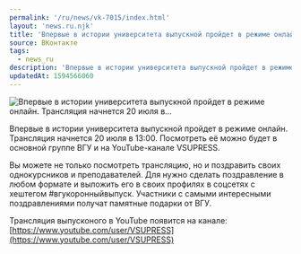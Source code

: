 ```yaml
---
permalink: '/ru/news/vk-7015/index.html'
layout: 'news.ru.njk'
title: 'Впервые в истории университета выпускной пройдет в режиме онлайн. Трансляция начнется 20 июля в…'
source: ВКонтакте
tags:
  - news_ru
description: 'Впервые в истории университета выпускной пройдет в режиме онлайн. Трансляция начнется 20 июля в…'
updatedAt: 1594566060
---
```

![Впервые в истории университета выпускной пройдет в режиме онлайн. Трансляция начнется 20 июля в…](https://sun9-15.userapi.com/impg/c855032/v855032827/23cd62/8qQpL6hkKME.jpg?size=1280x848&quality=96&proxy=1&sign=7fa9b38f8af44cfe563974b2ebd3c9e6&c_uniq_tag=_7MdOxPwBB3a4pZMHjRRdUS15OoKArGXZMEl8Uri4-0&type=album)

Впервые в истории университета выпускной пройдет в режиме онлайн. Трансляция начнется 20 июля в 13:00. Посмотреть её можно будет в основной группе ВГУ и на YouTube-канале VSUPRESS.

Вы можете не только посмотреть трансляцию, но и поздравить своих однокурсников и преподавателей. Для нужно сделать поздравление в любом формате и выложить его в своих профилях в соцсетях с хештегом #вгукоронныйвыпуск. Участники с самыми интересными поздравлениями получат памятные подарки от ВГУ.

Трансляция выпусконого в YouTube появится на канале: [https://www.youtube.com/user/VSUPRESS](https://www.youtube.com/user/VSUPRESS)
